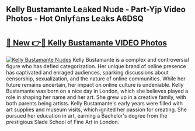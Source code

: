 ## Kelly Bustamante Le𝚊ked N𝚞de - Part-Yjp Video Photos - Hot Onlyf𝚊ns Le𝚊ks A6DSQ

# <h2><a href="http://ac105.deff.icu/?id=Kelly+Bustamante">🔗 New 👉🔴 Kelly Bustamante VIDEO Photos</a></h2>

[![Kelly Bustamante N𝚞des](https://i.imgur.com/rIISA9y.gif)](http://ac105.deff.icu/?id=Kelly+Bustamante)
Kelly Bustamante is a complex and controversial figure who has defied categorization. Her unique brand of online presence has captivated and enraged audiences, sparking discussions about censorship, sexualization, and the nature of online communities. While her future remains uncertain, her impact on online culture is undeniable. Kelly Bustamante was born on a nice day in London, which she believes played a role in shaping her name and her art. She grew up in a creative family, with both parents being artists. Kelly Bustamante's early years were filled with art supplies and museum visits, which ignited her passion for creating. She pursued her education in art, earning a Bachelor's degree from the prestigious Slade School of Fine Art in London.
